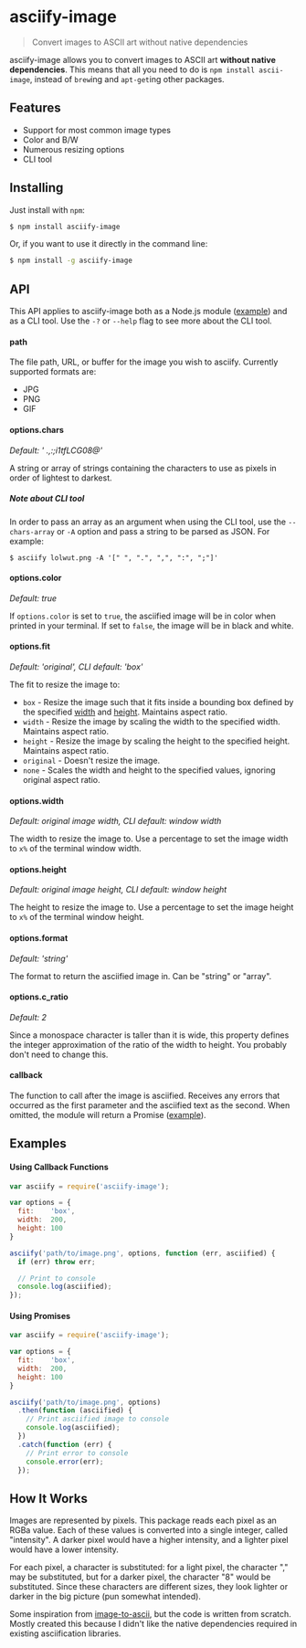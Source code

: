 # asciify-image

> Convert images to ASCII art without native dependencies

asciify-image allows you to convert images to ASCII art **without native
dependencies**. This means that all you need to do is `npm install ascii-image`,
instead of `brew`ing and `apt-get`ing other packages.

## Features

* Support for most common image types
* Color and B/W
* Numerous resizing options
* CLI tool

## Installing

Just install with `npm`:

```bash
$ npm install asciify-image
```

Or, if you want to use it directly in the command line:

```bash
$ npm install -g asciify-image
```

## API

This API applies to asciify-image both as a Node.js module ([example](#examples))
and as a CLI tool. Use the `-?` or `--help` flag to see more about the CLI tool.

#### path

The file path, URL, or buffer for the image you wish to asciify. Currently supported formats are:

* JPG
* PNG
* GIF

#### options.chars

*Default: ' .,:;i1tfLCG08@'*

A string or array of strings containing the characters to use as pixels in order of lightest to darkest.

##### Note about CLI tool

In order to pass an array as an argument when using the CLI tool, use the `--chars-array` or `-A` option and pass a string to be parsed as JSON. For example:

```shell
$ asciify lolwut.png -A '[" ", ".", ",", ":", ";"]'
```

#### options.color

*Default: true*

If `options.color` is set to `true`, the asciified image will be in color when
printed in your terminal. If set to `false`, the image will be in black and
white.

#### options.fit

*Default: 'original', CLI default: 'box'*

The fit to resize the image to:

* `box` - Resize the image such that it fits inside a bounding box defined by
          the specified [width](#options.width) and [height](#options.height).
          Maintains aspect ratio.
* `width` - Resize the image by scaling the width to the specified width.
            Maintains aspect ratio.
* `height` - Resize the image by scaling the height to the specified height.
             Maintains aspect ratio.
* `original` - Doesn't resize the image.
* `none` - Scales the width and height to the specified values, ignoring
           original aspect ratio.

#### options.width

*Default: original image width, CLI default: window width*

The width to resize the image to. Use a percentage to set the image width to `x%` of the terminal window width.

#### options.height

*Default: original image height, CLI default: window height*

The height to resize the image to. Use a percentage to set the image height to `x%` of the terminal window height.

#### options.format

*Default: 'string'*

The format to return the asciified image in. Can be "string" or "array".

#### options.c_ratio

*Default: 2*

Since a monospace character is taller than it is wide, this property defines the
integer approximation of the ratio of the width to height. You probably don't
need to change this.

#### callback

The function to call after the image is asciified. Receives any errors that
occurred as the first parameter and the asciified text as the second.
When omitted, the module will return a Promise ([example](#using-promises)).

## Examples

#### Using Callback Functions

```js
var asciify = require('asciify-image');

var options = {
  fit:    'box',
  width:  200,
  height: 100
}

asciify('path/to/image.png', options, function (err, asciified) {
  if (err) throw err;

  // Print to console
  console.log(asciified);
});
```

#### Using Promises

```js
var asciify = require('asciify-image');

var options = {
  fit:    'box',
  width:  200,
  height: 100
}

asciify('path/to/image.png', options)
  .then(function (asciified) {
    // Print asciified image to console
    console.log(asciified);
  })
  .catch(function (err) {
    // Print error to console
    console.error(err);
  });
```

## How It Works

Images are represented by pixels. This package reads each pixel as an RGBa
value. Each of these values is converted into a single integer, called
"intensity". A darker pixel would have a higher intensity, and a lighter pixel
would have a lower intensity.

For each pixel, a character is substituted: for a light pixel, the character
"," may be substituted, but for a darker pixel, the character "8" would be
substituted. Since these characters are different sizes, they look lighter or
darker in the big picture (pun somewhat intended).

Some inspiration from
[image-to-ascii](https://www.npmjs.com/package/image-to-ascii), but the code is
written from scratch. Mostly created this because I didn't like the native
dependencies required in existing asciification libraries.
